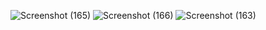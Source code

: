 ![Screenshot (165)](https://github.com/BHAVESH783/meraporfolio/assets/73656541/dce90847-0020-442a-ad94-e908058a7965)
![Screenshot (166)](https://github.com/BHAVESH783/meraporfolio/assets/73656541/b57f99d1-8118-48d4-8f5f-4a6c76f9187f)
![Screenshot (163)](https://github.com/BHAVESH783/meraporfolio/assets/73656541/e5845008-554c-41de-aa56-68e9d2ad6d52)
